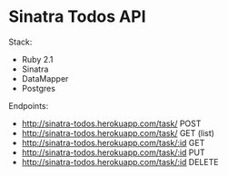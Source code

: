 Sinatra Todos API
=============

Stack:
 - Ruby 2.1
 - Sinatra
 - DataMapper
 - Postgres
 
Endpoints:
 - http://sinatra-todos.herokuapp.com/task/     POST 
 - http://sinatra-todos.herokuapp.com/task/     GET (list)
 - http://sinatra-todos.herokuapp.com/task/:id  GET
 - http://sinatra-todos.herokuapp.com/task/:id  PUT
 - http://sinatra-todos.herokuapp.com/task/:id  DELETE
